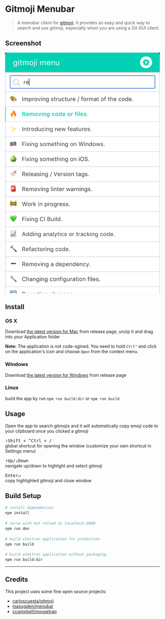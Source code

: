 # Gitmoji Menubar

> A menubar client for [gitmoji](https://gitmoji.carloscuesta.me). It provides an easy and quick way to search and use gitmoji, especially when you are using a Git GUI client.

## Screenshot

![screenshot](ScreenShot.png)

## Install

### OS X
Download [the latest version for Mac]() from release page, unzip it and drag into your Application folder

**Note:** The application is not code-sgined. You need to hold `Ctrl^` and click on the application's icon and choose `Open` from the context menu.

### Windows
Download [the latest version for Windows]() from release page

### Linux
build the app by run `npm run build:dir` or `npm run build`

## Usage

Open the app to search gitmojis and it will automatically copy emoji code to your clipboard once you clicked a gitmoji 

<kbd>&#8679;Shift + ^Ctrl + /</kbd><br> global shortcut for opening the window (customize your own shortcut in Settings menu)

<kbd>↑Up/↓Down</kbd><br> navigate up/down to highlight and select gitmoji

<kbd>Enter↵</kbd><br> copy highlighted gitmoji and close window

## Build Setup

``` bash
# install dependencies
npm install

# serve with hot reload at localhost:9080
npm run dev

# build electron application for production
npm run build

# build electron application without packaging
npm run build:dir

```

---

## Credits
This project uses some fine open source projects:
- [carloscuesta/gitmoji](https://github.com/carloscuesta/gitmoji/)
- [maxogden/menubar](https://github.com/maxogden/menubar)
- [ccampbell/mousetrap](https://github.com/ccampbell/mousetrap)